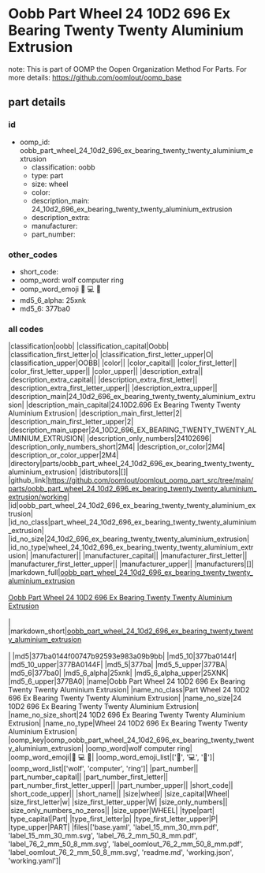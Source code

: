 # Oobb Part Wheel 24 10D2 696 Ex Bearing Twenty Twenty Aluminium Extrusion  

note: This is part of OOMP the Oopen Organization Method For Parts. For more details: https://github.com/oomlout/oomp_base

##  part details





### id
* oomp_id: oobb_part_wheel_24_10d2_696_ex_bearing_twenty_twenty_aluminium_extrusion
  * classification: oobb
  * type: part
  * size: wheel
  * color: 
  * description_main: 24_10d2_696_ex_bearing_twenty_twenty_aluminium_extrusion
  * description_extra: 
  * manufacturer: 
  * part_number: 

### other_codes
* short_code: 
* oomp_word: wolf computer ring
* oomp_word_emoji :wolf: :computer: :ring:
* md5_6_alpha: 25xnk
* md5_6: 377ba0

### all codes 
|classification|oobb|
|classification_capital|Oobb|
|classification_first_letter|o|
|classification_first_letter_upper|O|
|classification_upper|OOBB|
|color||
|color_capital||
|color_first_letter||
|color_first_letter_upper||
|color_upper||
|description_extra||
|description_extra_capital||
|description_extra_first_letter||
|description_extra_first_letter_upper||
|description_extra_upper||
|description_main|24_10d2_696_ex_bearing_twenty_twenty_aluminium_extrusion|
|description_main_capital|24.10D2.696 Ex Bearing Twenty Twenty Aluminium Extrusion|
|description_main_first_letter|2|
|description_main_first_letter_upper|2|
|description_main_upper|24_10D2_696_EX_BEARING_TWENTY_TWENTY_ALUMINIUM_EXTRUSION|
|description_only_numbers|24102696|
|description_only_numbers_short|2M4|
|description_or_color|2M4|
|description_or_color_upper|2M4|
|directory|parts/oobb_part_wheel_24_10d2_696_ex_bearing_twenty_twenty_aluminium_extrusion|
|distributors|[]|
|github_link|https://github.com/oomlout/oomlout_oomp_part_src/tree/main/parts/oobb_part_wheel_24_10d2_696_ex_bearing_twenty_twenty_aluminium_extrusion/working|
|id|oobb_part_wheel_24_10d2_696_ex_bearing_twenty_twenty_aluminium_extrusion|
|id_no_class|part_wheel_24_10d2_696_ex_bearing_twenty_twenty_aluminium_extrusion|
|id_no_size|24_10d2_696_ex_bearing_twenty_twenty_aluminium_extrusion|
|id_no_type|wheel_24_10d2_696_ex_bearing_twenty_twenty_aluminium_extrusion|
|manufacturer||
|manufacturer_capital||
|manufacturer_first_letter||
|manufacturer_first_letter_upper||
|manufacturer_upper||
|manufacturers|[]|
|markdown_full|[oobb_part_wheel_24_10d2_696_ex_bearing_twenty_twenty_aluminium_extrusion](https://github.com/oomlout/oomlout_oomp_part_src/tree/main/parts/oobb_part_wheel_24_10d2_696_ex_bearing_twenty_twenty_aluminium_extrusion/working)<br>[](https://github.com/oomlout/oomlout_oomp_part_src/tree/main/parts/oobb_part_wheel_24_10d2_696_ex_bearing_twenty_twenty_aluminium_extrusion/working)<br>[Oobb Part Wheel 24 10D2 696 Ex Bearing Twenty Twenty Aluminium Extrusion](https://github.com/oomlout/oomlout_oomp_part_src/tree/main/parts/oobb_part_wheel_24_10d2_696_ex_bearing_twenty_twenty_aluminium_extrusion/working)<br><br>|
|markdown_short|[oobb_part_wheel_24_10d2_696_ex_bearing_twenty_twenty_aluminium_extrusion](https://github.com/oomlout/oomlout_oomp_part_src/tree/main/parts/oobb_part_wheel_24_10d2_696_ex_bearing_twenty_twenty_aluminium_extrusion/working)<br><br>|
|md5|377ba0144f00747b92593e983a09b9bb|
|md5_10|377ba0144f|
|md5_10_upper|377BA0144F|
|md5_5|377ba|
|md5_5_upper|377BA|
|md5_6|377ba0|
|md5_6_alpha|25xnk|
|md5_6_alpha_upper|25XNK|
|md5_6_upper|377BA0|
|name|Oobb Part Wheel 24 10D2 696 Ex Bearing Twenty Twenty Aluminium Extrusion|
|name_no_class|Part Wheel 24 10D2 696 Ex Bearing Twenty Twenty Aluminium Extrusion|
|name_no_size|24 10D2 696 Ex Bearing Twenty Twenty Aluminium Extrusion|
|name_no_size_short|24 10D2 696 Ex Bearing Twenty Twenty Aluminium Extrusion|
|name_no_type|Wheel 24 10D2 696 Ex Bearing Twenty Twenty Aluminium Extrusion|
|oomp_key|oomp_oobb_part_wheel_24_10d2_696_ex_bearing_twenty_twenty_aluminium_extrusion|
|oomp_word|wolf computer ring|
|oomp_word_emoji|:wolf: :computer: :ring:|
|oomp_word_emoji_list|[':wolf:', ':computer:', ':ring:']|
|oomp_word_list|['wolf', 'computer', 'ring']|
|part_number||
|part_number_capital||
|part_number_first_letter||
|part_number_first_letter_upper||
|part_number_upper||
|short_code||
|short_code_upper||
|short_name||
|size|wheel|
|size_capital|Wheel|
|size_first_letter|w|
|size_first_letter_upper|W|
|size_only_numbers||
|size_only_numbers_no_zeros||
|size_upper|WHEEL|
|type|part|
|type_capital|Part|
|type_first_letter|p|
|type_first_letter_upper|P|
|type_upper|PART|
|files|['base.yaml', 'label_15_mm_30_mm.pdf', 'label_15_mm_30_mm.svg', 'label_76_2_mm_50_8_mm.pdf', 'label_76_2_mm_50_8_mm.svg', 'label_oomlout_76_2_mm_50_8_mm.pdf', 'label_oomlout_76_2_mm_50_8_mm.svg', 'readme.md', 'working.json', 'working.yaml']|
